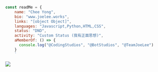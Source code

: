 ```js
const readMe = {
    name: "Chee Yong",
    bio: "www.joelee.works",
    links: "[object Object]",
    languages: "Javascript,Python,HTML,CSS",
    status: "DND",
    activity: "Custom Status (我有正面思想)",
    aMemberOf: () => {
      console.log("@CodingStudios", "@BotStudios", "@TeamJoeLee")
    }
    `
```

![](https://komarev.com/ghpvc/?username=leecheeyong&color=orange)

